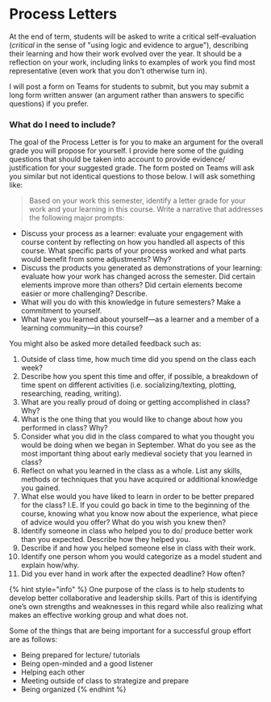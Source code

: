 # Process Letters

At the end of term, students will be asked to write a critical self-evaluation (_critical_ in the sense of "using logic and evidence to argue"), describing their learning and how their work evolved over the year. It should be a reflection on your work, including links to examples of work you find most representative (even work that you don't otherwise turn in).

I will post a form on Teams for students to submit, but you may submit a long form written answer (an argument rather than answers to specific questions) if you prefer. &#x20;

### What do I need to include?

The goal of the Process Letter is for you to make an argument for the overall grade you will propose for yourself. I provide here some of the guiding questions that should be taken into account to provide evidence/ justification for your suggested grade. The form posted on Teams will ask you similar but not identical questions to those below. I will ask something like:

> Based on your work this semester, identify a letter grade for your work and your learning in this course. Write a narrative that addresses the following major prompts:&#x20;

* Discuss your process as a learner: evaluate your engagement with course content by reflecting on how you handled all aspects of this course. What specific parts of your process worked and what parts would benefit from some adjustments? Why? &#x20;
* Discuss the products you generated as demonstrations of your learning: evaluate how your work has changed across the semester. Did certain elements improve more than others? Did certain elements become easier or more challenging? Describe.&#x20;
* What will you do with this knowledge in future semesters? Make a commitment to yourself.
* What have you learned about yourself—as a learner and a member of a learning community—in this course?

You might also be asked more detailed feedback such as:

1. Outside of class time, how much time did you spend on the class each week?
2. Describe how you spent this time and offer, if possible, a breakdown of time spent on different activities (i.e. socializing/texting, plotting, researching, reading, writing).
3. What are you really proud of doing or getting accomplished in class? Why?
4. What is the one thing that you would like to change about how you performed in class? Why?
5. Consider what you did in the class compared to what you thought you would be doing when we began in September. What do you see as the most important thing about early medieval society that you learned in class?
6. Reflect on what you learned in the class as a whole. List any skills, methods or techniques that you have acquired or additional knowledge you gained.
7. What else would you have liked to learn in order to be better prepared for the class? I.E. If you could go back in time to the beginning of the course, knowing what you know now about the experience, what piece of advice would you offer? What do you wish you knew then?
8. Identify someone in class who helped you to do/ produce better work than you expected. Describe how they helped you.
9. Describe if and how you helped someone else in class with their work.&#x20;
10. Identify one person whom you would categorize as a model student and explain how/why.
11. Did you ever hand in work after the expected deadline? How often?

{% hint style="info" %}
One purpose of the class is to help students to develop better collaborative and leadership skills. Part of this is identifying one’s own strengths and weaknesses in this regard while also realizing what makes an effective working group and what does not.&#x20;

Some of the things that are being important for a successful group effort are as follows:

* Being prepared for lecture/ tutorials
* Being open-minded and a good listener&#x20;
* Helping each other
* Meeting outside of class to strategize and prepare&#x20;
* Being organized
{% endhint %}
